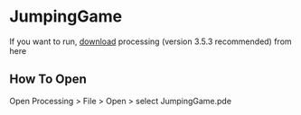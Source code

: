 # JumpingGame

If you want to run, [download](https://processing.org/download/) processing (version 3.5.3 recommended) from here

## How To Open

Open Processing > File > Open > select JumpingGame.pde
